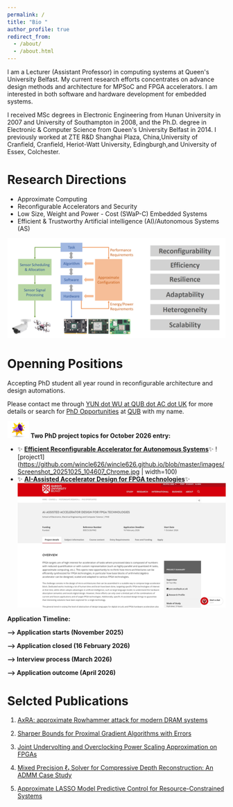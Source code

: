 ```yaml
---
permalink: /
title: "Bio "
author_profile: true
redirect_from: 
  - /about/
  - /about.html
---
```


I am a Lecturer (Assistant Professor) in computing systems at Queen's University Belfast. My current research efforts concentrates on advance design methods and architecture for MPSoC and FPGA accelerators. I am interested in both software and hardware development for embedded systems.

I received MSc degrees in Electronic Engineering from Hunan University in 2007 and University of Southampton in 2008, and the Ph.D. degree in Electronic & Computer Science from Queen's University Belfast in 2014. I previously worked at ZTE R&D Shanghai Plaza, China,University of Cranfield, Cranfield, Heriot-Watt University, Edingburgh,and University of Essex, Colchester.

# Research Directions

* Approximate Computing
* Reconfigurable Accelerators and Security
* Low Size, Weight and Power - Cost (SWaP-C) Embedded Systems
* Efficient & Trustworthy Artificial intelligence (AI)/Autonomous Systems (AS)

![research](https://github.com/wincle626/wincle626.github.io/blob/master/images/image_2025-10-15_225921013.png?raw=true)

# Openning Positions

Accepting PhD student all year round in reconfigurable architecture and design automations.  

Please contact me through [YUN dot WU at QUB dot AC dot UK](mailto:yun.wu@qub.ac.uk) for more details or search for [PhD Opportunities](https://www.qub.ac.uk/courses/postgraduate-research/phd-opportunities) at [QUB](https://www.qub.ac.uk) with my name. 

<img src="https://github.com/wincle626/wincle626.github.io/blob/master/images/breaking-news-concept-loud-speaker-with-explosion-effect-3d-mobile-application-icon-with-notification-vector.jpg?raw=true" alt="news" width="50"/> **Two PhD project topics for October 2026 entry:**
* ✨ [**Efficient Reconfigurable Accelerator for Autonomous Systems**](https://www.qub.ac.uk/courses/postgraduate-research/phd-opportunities/efficient-reconfigurable-accelerator-for-autonomous-systems.html)✨
  ![project1](https://github.com/wincle626/wincle626.github.io/blob/master/images/Screenshot_20251025_104607_Chrome.jpg | width=100)
* ✨ [**AI-Assisted Accelerator Design for FPGA technologies**](https://www.qub.ac.uk/courses/postgraduate-research/phd-opportunities/aiassisted-accelerator-design-for-fpga-technologies.html)✨
  ![project2](https://github.com/wincle626/wincle626.github.io/blob/master/images/Screenshot_20251025_104720_Chrome.jpg)

**Application Timeline:**

**--> Application starts (November 2025)**

**--> Application closed (16 February 2026)**

**--> Interview process (March 2026)** 

**--> Application outcome (April 2026)**

# Selcted Publications

1. [AxRA: approximate Rowhammer attack for modern DRAM systems](https://wincle626.github.io/publication/2025-06-27-AxRA)

2. [Sharper Bounds for Proximal Gradient Algorithms with Errors](https://wincle626.github.io/publication/2024-01-19-SIAM)

3. [Joint Undervolting and Overclocking Power Scaling Approximation on FPGAs](https://wincle626.github.io/publication/2022-09-23-SSPD2)

4. [Mixed Precision ℓ₁ Solver for Compressive Depth Reconstruction: An ADMM Case Study](https://wincle626.github.io/publication/2021-11-11-SiPS2)

5. [Approximate LASSO Model Predictive Control for Resource-Constrained Systems](https://wincle626.github.io/publication/2020-11-30-SSPD)
